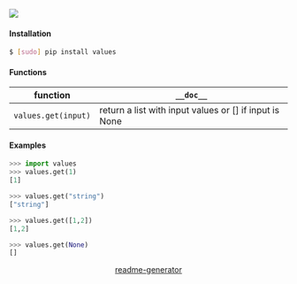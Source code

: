 <!--
https://pypi.org/project/readme-generator/
-->

[![](https://img.shields.io/pypi/pyversions/values.svg?longCache=True)](https://pypi.org/project/values/)

#### Installation
```bash
$ [sudo] pip install values
```

#### Functions
function|`__doc__`
-|-
`values.get(input)` |return a list with input values or [] if input is None

#### Examples
```python
>>> import values
>>> values.get(1)
[1]

>>> values.get("string")
["string"]

>>> values.get([1,2])
[1,2]

>>> values.get(None)
[]
```

<p align="center">
    <a href="https://pypi.org/project/readme-generator/">readme-generator</a>
</p>